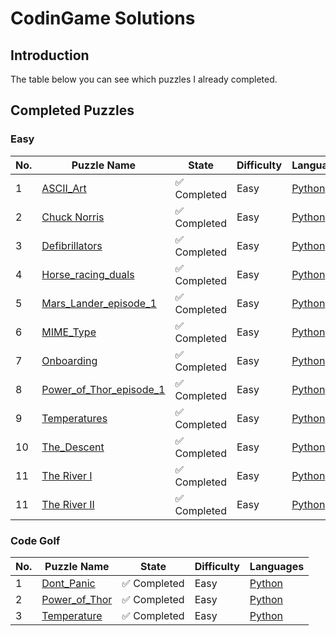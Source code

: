 # CodinGame Solutions


## Introduction
The table below you can see which puzzles I already completed.

## Completed Puzzles

### Easy
| No. | Puzzle Name                                                                                                                       | State                        | Difficulty | Languages                                                                                                                                                                                                                                                                                                                                                                                                  |
|-----|-----------------------------------------------------------------------------------------------------------------------------------|------------------------------|------------|------------------------------------------------------------------------------------------------------------------------------------------------------------------------------------------------------------------------------------------------------------------------------------------------------------------------------------------------------------------------------------------------------------|
| 1   | [ASCII_Art](https://www.codingame.com/ide/puzzle/ascii-art)                                                                       | :white_check_mark: Completed | Easy       | [Python](https://github.com/aethersg/codingame-puzzle/blob/master/Python3/easy/ASCII_Art.py)                                                                                  |
| 2   | [Chuck Norris](https://www.codingame.com/ide/puzzle/chuck-norris)                                                                 | :white_check_mark: Completed | Easy       | [Python](https://github.com/aethersg/codingame-puzzle/blob/master/Python3/easy/Chuck_Norris.py) |
| 3   | [Defibrillators](https://www.codingame.com/ide/puzzle/defibrillators)                                                             | :white_check_mark: Completed | Easy       | [Python](https://github.com/aethersg/codingame-puzzle/blob/master/Python3/easy/Defibrillators.py)       |
| 4   | [Horse_racing_duals](https://www.codingame.com/ide/puzzle/horse-racing-duals)                                                     | :white_check_mark: Completed | Easy       | [Python](https://github.com/aethersg/codingame-puzzle/blob/master/Python3/easy/Horse_racing_Duals.py)       |
| 5   | [Mars_Lander_episode_1](https://www.codingame.com/training/easy/mars-lander-episode-1)                                            | :white_check_mark: Completed | Easy       | [Python](https://github.com/aethersg/codingame-puzzle/blob/master/Python3/easy/Mars_Lander_episode_1.py)       |
| 6   | [MIME_Type](https://www.codingame.com/training/easy/mime-type)                                                                    | :white_check_mark: Completed | Easy       | [Python](https://github.com/aethersg/codingame-puzzle/blob/master/Python3/easy/MIMIE_Type.py)       |
| 7   | [Onboarding](https://www.codingame.com/training/easy/onboarding)                                                                  | :white_check_mark: Completed | Easy       | [Python](https://github.com/aethersg/codingame-puzzle/blob/master/Python3/easy/Onboarding.py)       |
| 8   | [Power_of_Thor_episode_1](https://www.codingame.com/training/easy/power-of-thor-episode-1)                                        | :white_check_mark: Completed | Easy       | [Python](https://github.com/aethersg/codingame-puzzle/blob/master/Python3/easy/Power_of_Thor.py)       |
| 9   | [Temperatures](https://www.codingame.com/ide/puzzle/temperatures)                                                                 | :white_check_mark: Completed | Easy       | [Python](https://github.com/aethersg/codingame-puzzle/blob/master/Python3/easy/Temperatures.py)       |
| 10  | [The_Descent](https://www.codingame.com/training/easy/the-descent)                                                                | :white_check_mark: Completed | Easy       | [Python](https://github.com/aethersg/codingame-puzzle/blob/master/Python3/easy/The_Descent.py)       |
| 11  | [The River I](https://www.codingame.com/ide/puzzle/the-river-i-)                                                                  | :white_check_mark: Completed | Easy       | [Python](https://github.com/aethersg/codingame-puzzle/blob/master/Python3/easy/The_River_1.py)       |
| 11  | [The River II](https://www.codingame.com/ide/puzzle/the-river-ii-)                                                                | :white_check_mark: Completed | Easy       | [Python](https://github.com/aethersg/codingame-puzzle/blob/master/Python3/easy/The_River_2.py)       |


### Code Golf
| No. | Puzzle Name                                                                                                                       | State                        | Difficulty | Languages                                                                                                                                                                                                                                                                                                                                                                                                  |
|-----|-----------------------------------------------------------------------------------------------------------------------------------|------------------------------|------------|------------------------------------------------------------------------------------------------------------------------------------------------------------------------------------------------------------------------------------------------------------------------------------------------------------------------------------------------------------------------------------------------------------|
| 1   | [Dont_Panic](https://www.codingame.com/multiplayer/codegolf/don't-panic)                                                          | :white_check_mark: Completed | Easy       | [Python](https://github.com/aethersg/codingame-puzzle/blob/master/Python3/code-golf/Dont_Panic.py)                                                                                  |
| 2   | [Power_of_Thor](https://www.codingame.com/multiplayer/codegolf/power-of-thor)                                                     | :white_check_mark: Completed | Easy       | [Python](https://github.com/aethersg/codingame-puzzle/blob/master/Python3/code-golf/Power_of_thor.py)                                                                                  |
| 3   | [Temperature](https://www.codingame.com/multiplayer/codegolf/temperature-code-golf)                                               | :white_check_mark: Completed | Easy       | [Python](https://github.com/aethersg/codingame-puzzle/blob/master/Python3/code-golf/Temperatures.py)                                                                                  |





<!--
### Medium
| No. | Puzzle Name                                                                                                                       | State                        | Difficulty | Languages                                                                                                                                                                                                                                                                                                                                                                                                  |
|-----|-----------------------------------------------------------------------------------------------------------------------------------|------------------------------|------------|------------------------------------------------------------------------------------------------------------------------------------------------------------------------------------------------------------------------------------------------------------------------------------------------------------------------------------------------------------------------------------------------------------|
| 1   | []()                                                                       | :white_check_mark: Completed | Easy       | [Python]()                                                                                  |
| 2   | []()                                                          | :x: Not Completed            | Medium     |                                                                                                                                                                                                                                                                                                                                                                                                            |

### Hard
| No. | Puzzle Name                                                                                                                       | State                        | Difficulty | Languages                                                                                                                                                                                                                                                                                                                                                                                                  |
|-----|-----------------------------------------------------------------------------------------------------------------------------------|------------------------------|------------|------------------------------------------------------------------------------------------------------------------------------------------------------------------------------------------------------------------------------------------------------------------------------------------------------------------------------------------------------------------------------------------------------------|
| 1   | []()                                                                       | :white_check_mark: Completed | Easy       | [Python]()                                                                                  |
| 2   | []()                                                          | :x: Not Completed            | Medium     |                                                                                                                                                                                                                                                                                                                                                                                                            |

-->